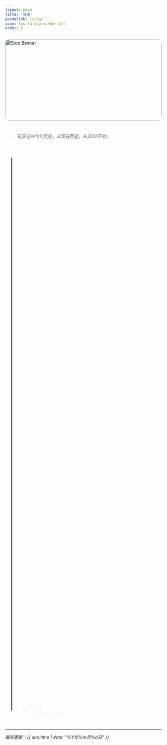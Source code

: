 ```yaml
---
layout: page
title: "驻足"
permalink: /stop/
icon: fas fa-map-marker-alt
order: 5
---
```


<!-- 顶部横幅 -->
<div class="banner">
  <img src="{{ '/assets/banner/stopbanner.jpg' | relative_url }}" alt="Stop Banner">
</div>

> 记录这些年的足迹，从现在回望，从2004开始。

<div class="timeline">
  <div class="timeline-line"></div>

  <div class="timeline-item"><div class="timeline-year">2025</div><div class="timeline-content">杭州 上海 南通 深圳 中山 佛山 东莞 广州 成都 徐州 西宁 德令哈 连云港</div></div>
  <div class="timeline-item"><div class="timeline-year">2024</div><div class="timeline-content">杭州 成都 上海 北京 广州 深圳 中山 东莞 湖州 嘉兴 绍兴 西宁 德令哈 连云港 香格里拉 楚雄 大理 昆明 </div></div>
  <div class="timeline-item"><div class="timeline-year">2023</div><div class="timeline-content">杭州 北京 广州 连云港</div></div>
  <div class="timeline-item"><div class="timeline-year">2022</div><div class="timeline-content">杭州 连云港</div></div>
  <div class="timeline-item"><div class="timeline-year">2021</div><div class="timeline-content">杭州 连云港</div></div>
  <div class="timeline-item"><div class="timeline-year">2020</div><div class="timeline-content">杭州·疫情亮码</div></div>
  <div class="timeline-item"><div class="timeline-year">2019</div><div class="timeline-content">杭州 西宁 连云港 上海 南京</div></div>
  <div class="timeline-item"><div class="timeline-year">2018</div><div class="timeline-content">杭州 上海 苏州 无锡 常州 合肥 连云港 湖州</div></div>
  <div class="timeline-item"><div class="timeline-year">2017</div><div class="timeline-content">杭州 徐州 枣庄 南京 连云港</div></div>
  <div class="timeline-item"><div class="timeline-year">2016</div><div class="timeline-content">杭州 温州 合肥 南宁</div></div>
  <div class="timeline-item"><div class="timeline-year">2015</div><div class="timeline-content">杭州 连云港 上海 南京 嘉兴 湖州 金华</div></div>
  <div class="timeline-item"><div class="timeline-year">2014</div><div class="timeline-content">杭州 连云港</div></div>
  <div class="timeline-item"><div class="timeline-year">2013</div><div class="timeline-content">杭州 广州 深圳 连云港</div></div>
  <div class="timeline-item"><div class="timeline-year">2012</div><div class="timeline-content">杭州 绍兴 嘉兴 连云港</div></div>
  <div class="timeline-item"><div class="timeline-year">2011</div><div class="timeline-content">杭州 南京 上海 连云港</div></div>
  <div class="timeline-item"><div class="timeline-year">2010</div><div class="timeline-content">杭州 南京 长沙 武汉 连云港</div></div>
  <div class="timeline-item"><div class="timeline-year">2009</div><div class="timeline-content">杭州</div></div>
  <div class="timeline-item"><div class="timeline-year">2008</div><div class="timeline-content">哈尔滨 成都 拉萨 北京</div></div>
  <div class="timeline-item"><div class="timeline-year">2007</div><div class="timeline-content">哈尔滨 长春 沈阳 连云港</div></div>
  <div class="timeline-item"><div class="timeline-year">2006</div><div class="timeline-content">哈尔滨 连云港</div></div>
  <div class="timeline-item"><div class="timeline-year">2005</div><div class="timeline-content">哈尔滨 连云港 徐州</div></div>
  <div class="timeline-item"><div class="timeline-year">2004</div><div class="timeline-content">哈尔滨·北上求学</div></div>
</div>

---

*最后更新：{{ site.time | date: "%Y年%m月%d日" }}*

<style>
/* ===== 顶部横幅 ===== */
.banner {
  position: relative;
  width: 100%;
  height: 260px;
  overflow: hidden;
  border-radius: 12px;
  margin-bottom: 40px;
}

.banner img {
  width: 100%;
  height: 100%;
  object-fit: cover;
  filter: brightness(0.75);
  transition: all 0.6s ease;
}

.banner:hover img {
  filter: brightness(0.9);
  transform: scale(1.02);
}

.banner-text {
  position: absolute;
  top: 50%;
  left: 50%;
  transform: translate(-50%, -50%);
  color: #fff;
  font-size: 2rem;
  font-weight: 600;
  letter-spacing: 2px;
  text-shadow: 0 2px 8px rgba(0, 0, 0, 0.6);
}

/* ===== 时间轴样式（统一左侧） ===== */
.timeline {
  position: relative;
  max-width: 800px;
  margin: 60px auto;
  padding-left: 40px;
}

.timeline-line {
  position: absolute;
  left: 20px;
  top: 0;
  bottom: 0;
  width: 2px;
  background: #000;
}

.timeline-item {
  position: relative;
  margin-bottom: 40px;
  padding-left: 40px;
  animation: fadeInUp 0.8s ease forwards;
  opacity: 0;
  transform: translateY(20px);
}

.timeline-item:nth-child(1) { animation-delay: 0.1s; }
.timeline-item:nth-child(2) { animation-delay: 0.2s; }
.timeline-item:nth-child(3) { animation-delay: 0.3s; }
.timeline-item:nth-child(4) { animation-delay: 0.4s; }
.timeline-item:nth-child(5) { animation-delay: 0.5s; }
.timeline-item:nth-child(6) { animation-delay: 0.6s; }
.timeline-item:nth-child(7) { animation-delay: 0.7s; }
.timeline-item:nth-child(8) { animation-delay: 0.8s; }
.timeline-item:nth-child(9) { animation-delay: 0.9s; }
.timeline-item:nth-child(10) { animation-delay: 1s; }
.timeline-item:nth-child(11) { animation-delay: 1.1s; }
.timeline-item:nth-child(12) { animation-delay: 1.2s; }
.timeline-item:nth-child(13) { animation-delay: 1.3s; }
.timeline-item:nth-child(14) { animation-delay: 1.4s; }
.timeline-item:nth-child(15) { animation-delay: 1.5s; }
.timeline-item:nth-child(16) { animation-delay: 1.6s; }
.timeline-item:nth-child(17) { animation-delay: 1.7s; }
.timeline-item:nth-child(18) { animation-delay: 1.8s; }
.timeline-item:nth-child(19) { animation-delay: 1.9s; }
.timeline-item:nth-child(20) { animation-delay: 2s; }
.timeline-item:nth-child(21) { animation-delay: 2.1s; }
.timeline-item:nth-child(22) { animation-delay: 2.2s; }

.timeline-item::before {
  content: "";
  position: absolute;
  top: 8px;
  left: 14px;
  width: 10px;
  height: 10px;
  background: #fff;
  border: 2px solid #000;
  border-radius: 50%;
  z-index: 1;
}

.timeline-year {
  font-weight: 600;
  font-size: 1.05em;
  color: #000;
  margin-bottom: 4px;
}

.timeline-content {
  color: #555;
  font-size: 0.95em;
  border-left: 2px dashed #ccc;
  padding-left: 12px;
  margin-left: 6px;
}

@keyframes fadeInUp {
  from { opacity: 0; transform: translateY(20px); }
  to { opacity: 1; transform: translateY(0); }
}

/* 手机端优化 */
@media (max-width: 768px) {
  .banner {
    height: 200px;
    border-radius: 0;
  }
  .timeline {
    padding-left: 30px;
  }
  .timeline-line {
    left: 15px;
  }
  .timeline-item {
    padding-left: 36px;
  }
  .timeline-item::before {
    left: 10px;
  }
}
</style>
